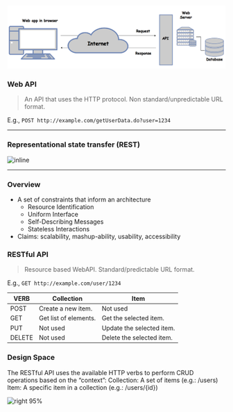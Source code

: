 ![inline](attachments/1-2ButIBBk8OBypIt8eLyyvw.png)

### Web API 

> An API that uses the HTTP protocol. Non standard/unpredictable URL format.

E.g., ```POST http://example.com/getUserData.do?user=1234```

---
### Representational state transfer (REST) 

![inline](https://www.seobility.net/en/wiki/images/f/f1/Rest-API.png)

---

### Overview 

- A set of constraints that inform an architecture
	- Resource Identification
	- Uniform Interface
	- Self-Describing Messages
	- Stateless Interactions	
- Claims: scalability, mashup-ability, usability, accessibility


### RESTful API

> Resource based WebAPI. Standard/predictable URL format.

E.g., ```GET http://example.com/user/1234```

|     VERB      |     Collection                 |     Item                           |
|---------------|--------------------------------|------------------------------------|
|     POST      |     Create   a new item.       |     Not used                       |
|     GET       |     Get   list of elements.    |     Get the selected item.         |
|     PUT       |     Not used                   |     Update the selected item.      |
|     DELETE    |     Not used                   |     Delete   the selected item.    |

### Design Space

The RESTful API uses the available HTTP verbs to perform CRUD operations based on the “context”:
Collection: A set of items (e.g.: /users)
Item: A specific item in a collection (e.g.: /users/{id})

![right 95%](./attachments/restdesign.png)
